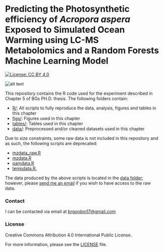 
<!-- README.md is generated from README.Rmd. Please edit that file -->

# Predicting the Photosynthetic efficiency of *Acropora aspera* Exposed to Simulated Ocean Warming using LC-MS Metabolomics and a Random Forests Machine Learning Model

<!-- badges: start -->

[![License: CC
BY 4.0](https://img.shields.io/badge/License-CC%20BY%204.0-lightgrey.svg)](https://creativecommons.org/licenses/by/4.0/)
<!-- badges: end -->

<!-- image: start -->

![alt
text](https://github.com/brgordon17/fvfm-prediction/blob/master/figs/prediction_boxplot.png)
<!-- image: end -->

This repository contains the R code used for the experiment described in
Chapter 5 of BGs PH.D. thesis. The following folders contain:

  - [R/](R/): All scripts to fully reproduce the data, analysis, figures
    and tables in this chapter
  - [figs/](figs/): Figures used in this chapter
  - [tables/](tables/): Tables used in this chapter
  - [data/](data/): Preprocessed and/or cleaned datasets used in this
    chapter

Due to size constraints, some raw data is not included in this
repository and as such, the following scripts are deprecated:

  - [mzdata\_raw.R](R/mzdata_raw.R)
  - [mzdata.R](R/mzdata.R)
  - [pamdata.R](R/pamdata.R)
  - [tempdata.R.](R/tempdata.R)

The data produced by the above scripts is located in the [data
folder](data/); however, please [send me an email](brgordon17@gmail.com)
if you wish to have access to the raw data.

### Contact

I can be contacted via email at <brgordon17@gmail.com>

### License

Creative Commons Attribution 4.0 International Public License.

For more information, please see the [LICENSE](LICENSE) file.
